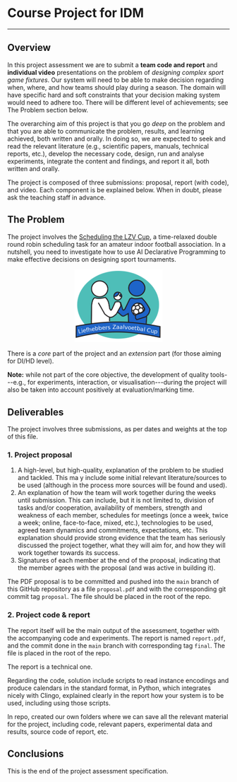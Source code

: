 
# Course Project for IDM
-------------------

## Overview

In this project assessment we are to submit a **team code and report** and **individual video** presentations on the problem of _designing complex sport game fixtures_. Our  system will need to be able to make decision regarding when, where, and how teams should play during a season. The domain will have specific hard and soft constraints that your decision making system would need to adhere too. There will be different level of achievements; see The Problem section below.

The overarching aim of this project is that you go _deep_ on the problem and that you are able to communicate the problem, results, and learning achieved, both written and orally. In doing so, we are expected to seek and read the relevant literature (e.g., scientific papers, manuals, technical reports, etc.), develop the necessary code, design, run and analyse experiments, integrate the content and findings, and report it all, both written and orally.

The project is composed of three submissions: proposal, report (with code), and video. Each component is be explained below. When in doubt, please ask the teaching staff in advance.


## The Problem

The project involves the [Scheduling the LZV Cup](https://robinxval.ugent.be/Research/indoor.php), a time-relaxed double round robin scheduling task for an amateur indoor football association. In a nutshell, you need to investigate how to use AI Declarative Programming to make effective decisions on designing sport tournaments.

 <p align="center">
    <img src="LogoZaalVoetbal.png" alt="logo project" width="200">
 </p>

There is a _core_ part of the project and an _extension_ part (for those aiming for DI/HD level).

**Note:** while not part of the core objective, the development of quality tools---e.g., for experiments, interaction, or visualisation---during the project will also be taken into account positively at evaluation/marking time.


## Deliverables

The project involves three submissions, as per dates and weights at the top of this file.

### 1. Project proposal

1. A high-level, but high-quality, explanation of the problem to be studied and tackled. This ma y include some initial relevant literature/sources to be used (although in the process more sources will be found and used).
2. An explanation of how the team will work together during the weeks until submission. This can include, but it is not limited to, division of tasks and/or cooperation, availability of members, strength and weakness of each member, schedules for meetings (once a week, twice a week; online, face-to-face, mixed, etc.), technologies to be used, agreed team dynamics and commitments, expectations, etc. This explanation should provide strong evidence that the team has seriously discussed the project together, what they will aim for, and how they will work together towards its success.
3. Signatures of each member at the end of the proposal, indicating that the member agrees with the proposal (and was active in building it).

The PDF proposal is to be committed and pushed into the `main` branch of this GitHub repository as a file `proposal.pdf` and with the corresponding git commit tag `proposal`. The file should be placed in the root of the repo.

### 2. Project code & report

The report itself will be the main output of the assessment, together with the accompanying code and experiments. The report is named `report.pdf`, and the commit  done in the `main` branch with corresponding tag `final`. The file is  placed in the root of the repo.


The report is  a technical one.


Regarding the code,  solution  include scripts to read instance encodings and produce calendars in the standard format,  in Python, which integrates nicely with Clingo, explained clearly in the report how your system is to be used, including using those scripts.

In  repo, created our own folders where we can save all the relevant material for the project, including code, relevant papers, experimental data and results, source code of report, etc.

## Conclusions

This is the end of the project assessment specification.

